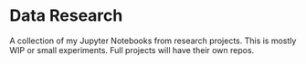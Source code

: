 # Data Research
A collection of my Jupyter Notebooks from research projects. This is mostly WIP or small experiments. Full projects will have their own repos.